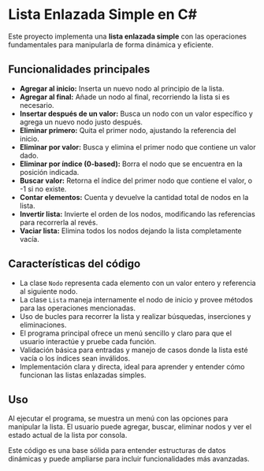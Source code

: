 # Lista Enlazada Simple en C#

Este proyecto implementa una **lista enlazada simple** con las operaciones fundamentales para manipularla de forma dinámica y eficiente.

## Funcionalidades principales

- **Agregar al inicio:** Inserta un nuevo nodo al principio de la lista.
- **Agregar al final:** Añade un nodo al final, recorriendo la lista si es necesario.
- **Insertar después de un valor:** Busca un nodo con un valor específico y agrega un nuevo nodo justo después.
- **Eliminar primero:** Quita el primer nodo, ajustando la referencia del inicio.
- **Eliminar por valor:** Busca y elimina el primer nodo que contiene un valor dado.
- **Eliminar por índice (0-based):** Borra el nodo que se encuentra en la posición indicada.
- **Buscar valor:** Retorna el índice del primer nodo que contiene el valor, o -1 si no existe.
- **Contar elementos:** Cuenta y devuelve la cantidad total de nodos en la lista.
- **Invertir lista:** Invierte el orden de los nodos, modificando las referencias para recorrerla al revés.
- **Vaciar lista:** Elimina todos los nodos dejando la lista completamente vacía.

## Características del código

- La clase `Nodo` representa cada elemento con un valor entero y referencia al siguiente nodo.
- La clase `Lista` maneja internamente el nodo de inicio y provee métodos para las operaciones mencionadas.
- Uso de bucles para recorrer la lista y realizar búsquedas, inserciones y eliminaciones.
- El programa principal ofrece un menú sencillo y claro para que el usuario interactúe y pruebe cada función.
- Validación básica para entradas y manejo de casos donde la lista esté vacía o los índices sean inválidos.
- Implementación clara y directa, ideal para aprender y entender cómo funcionan las listas enlazadas simples.

## Uso

Al ejecutar el programa, se muestra un menú con las opciones para manipular la lista. El usuario puede agregar, buscar, eliminar nodos y ver el estado actual de la lista por consola.

Este código es una base sólida para entender estructuras de datos dinámicas y puede ampliarse para incluir funcionalidades más avanzadas.
